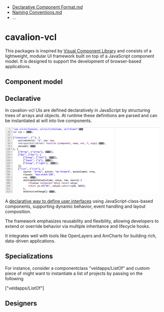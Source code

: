 * [Declarative Component Format.md](docs/:)
* [Naming Conventions.md](docs/:)
* ...

# cavalion-vcl

This packages is inspired by [Visual Component Library](https://en.wikipedia.org/wiki/Visual_Component_Library) and consists of a lightweight, modular UI framework built on top of a JavaScript component model. It is designed to support the development of browser-based applications. 

## Component model

## Declarative

In cavalion-vcl UIs are defined declaratively in JavaScript by structuring trees of arrays and objects. At runtime these definitions are parsed and  can be instantiated at will into live components. 

![20250618-124346-bwrIkP](https://raw.githubusercontent.com/relluf/screenshots/master/uPic/202506/20250618-124346-bwrIkP.png)

A [declarative way to define user interfaces](docs/Declarative%20Component%20Format.md) using JavaScript-class-based components, supporting dynamic behavior, event handling and layout composition. 


The framework emphasizes reusability and flexibility, allowing developers to extend or override behavior via multiple inheritance and lifecycle hooks. 

It integrates well with tools like OpenLayers and AmCharts for building rich, data-driven applications.

## Specializations

For instance, consider a componentclass "veldapps/ListOf" and custom piece of might want to instantiate a list of projects by passing on the following

["veldapps/ListOf<Project>"]

## Designers